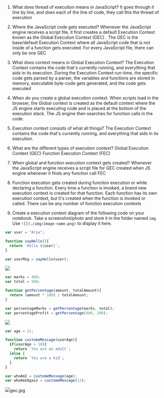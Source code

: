 1. What does thread of execution means in JavaScript?
It goes through it line by line, and does each of the line of code, they call this the thread of execution

2. Where the JavaScript code gets executed?
Whenever the JavaScript engine receives a script file, it first creates a default Execution Context known as the Global Execution Context (GEC) . The GEC is the base/default Execution Context where all JavaScript code that is not inside of a function gets executed. For every JavaScript file, there can only be one GEC

3. What does context means in Global Execution Context?
The Execution Context contains the code that's currently running, and everything that aids in its execution. During the Execution Context run-time, the specific code gets parsed by a parser, the variables and functions are stored in memory, executable byte-code gets generated, and the code gets executed

4. When do you create a global execution context.
When scripts load in the browser, the Global context is created as the default context where the JS engine starts executing code and is placed at the bottom of the execution stack. The JS engine then searches for function calls in the code.

5. Execution context consists of what all things?
The Execution Context contains the code that's currently running, and everything that aids in its execution.

6. What are the different types of execution context?
Global Execution Context (GEC)
Function Execution Context (FEC)

7. When global and function execution context gets created?
Whenever the JavaScript engine receives a script file for GEC
created when JS engine whenever it finds any function call FEC

8. Function execution gets created during function execution or while declaring a function.
 Every time a function is invoked, a brand new execution context is created for that function. Each function has its own execution context, but it's created when the function is invoked or called. There can be any number of function execution contexts

9. Create a execution context diagram of the following code on your notebook. Take a screenshot/photo and store it in the folder named `img`. Use `![](./img/image-name.png)` to display it here.



```js
var user = "Arya";

function sayHello(){
  return `Hello ${user}`;
}

var userMsg = sayHello(user);
```

<!-- Put your image here -->


![](./code/GEC.jpeg)



```js
var marks = 400;
var total = 500;

function getPercentage(amount, totalAmount){
  return (amount * 100) / totalAmount;
}

var percentageMarks = getPercentage(marks, total);
var percentageProfit = getPercentage(400, 200);
```

<!-- Put your image here -->

![](./img/image-name.jpg)



```js
var age = 21;

function customeMessage(userAge){
  if(userAge > 18){
    return `You are an adult`;
  }else {
    return `You are a kid`;
  }
}

var whoAmI = customeMessage(age);
var whoAmIAgain = customeMessage(12);
```

<!-- Put your image here -->

![](./img/image-name.jpg)gec.jpg